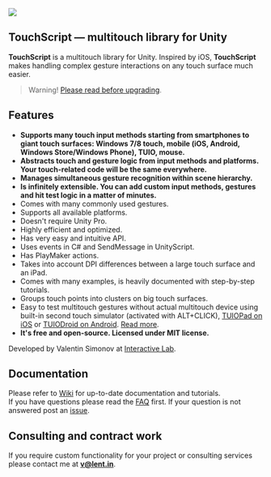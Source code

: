![](https://raw.github.com/wiki/InteractiveLab/TouchScript/images/dvfu.jpg)

## TouchScript — multitouch library for Unity

**TouchScript** is a multitouch library for Unity. Inspired by iOS, **TouchScript** makes handling complex gesture interactions on any touch surface much easier. 

> Warning! [Please read before upgrading](https://github.com/InteractiveLab/TouchScript/wiki/Upgrading).

## Features
- **Supports many touch input methods starting from smartphones to giant touch surfaces: Windows 7/8 touch, mobile (iOS, Android, Windows Store/Windows Phone), TUIO, mouse.**
- **Abstracts touch and gesture logic from input methods and platforms. Your touch-related code will be the same everywhere.**
- **Manages simultaneous gesture recognition within scene hierarchy.**
- **Is infinitely extensible. You can add custom input methods, gestures and hit test logic in a matter of minutes.** 
- Comes with many commonly used gestures.
- Supports all available platforms.
- Doesn't require Unity Pro.
- Highly efficient and optimized.
- Has very easy and intuitive API.
- Uses events in C# and SendMessage in UnityScript.
- Has PlayMaker actions.
- Takes into account DPI differences between a large touch surface and an iPad.
- Comes with many examples, is heavily documented with step-by-step tutorials.
- Groups touch points into clusters on big touch surfaces.
- Easy to test multitouch gestures without actual multitouch device using built-in second touch simulator (activated with ALT+CLICK), [TUIOPad on iOS](https://itunes.apple.com/us/app/tuiopad/id412446962) or [TUIODroid on Android](https://play.google.com/store/apps/details?id=tuioDroid.impl&hl=en"). [Read more](Testing-multitouch-on-a-PC).
- **It's free and open-source. Licensed under MIT license.**

Developed by Valentin Simonov at [Interactive Lab](http://interactivelab.ru).

## Documentation
Please refer to [Wiki](https://github.com/InteractiveLab/TouchScript/wiki) for up-to-date documentation and tutorials.  
If you have questions please read the [FAQ](https://github.com/InteractiveLab/TouchScript/wiki/FAQ) first. If your question is not answered post an [issue](https://github.com/InteractiveLab/TouchScript/issues?state=closed).

## Consulting and contract work
If you require custom functionality for your project or consulting services please contact me at **v@lent.in**.
